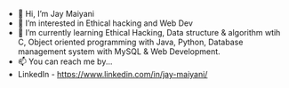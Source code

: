 - 👋 Hi, I’m Jay Maiyani
- 👀 I’m interested in Ethical hacking and Web Dev
- 🌱 I’m currently learning Ethical Hacking, Data structure & algorithm wtih C, Object oriented programming with Java, Python, Database management system with MySQL & Web Development.
- 📫 You can reach me by...
- LinkedIn - https://www.linkedin.com/in/jay-maiyani/
<!---
Jay-Maiyani/Jay-Maiyani is a ✨ special ✨ repository because its `README.md` (this file) appears on your GitHub profile.
You can click the Preview link to take a look at your changes.
--->
